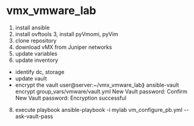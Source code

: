 # vmx_vmware_lab


1. install ansible
2. install ovftools
3, install pyVmomi, pyVim
4. clone repository
5. download vMX from Juniper networks
6. update variables
7. update inventory
- identify dc, storage
- update vault
- encrypt the vault
user@server:~/vmx_vmware_lab⟫ ansible-vault encrypt group_vars/vmware/vault.yml
New Vault password:
Confirm New Vault password:
Encryption successful

8. execute playbook
ansible-playbook -i mylab vm_configure_pb.yml --ask-vault-pass
